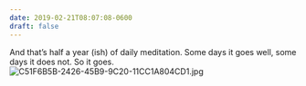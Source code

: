 ```yaml
---
date: 2019-02-21T08:07:08-0600
draft: false
---
```


And that’s half a year (ish) of daily meditation. Some days it goes well, some days it does not. So it goes. ![C51F6B5B-2426-45B9-9C20-11CC1A804CD1.jpg](http://ianwhitney.micro.blog/uploads/2019/d3ffb2c975.jpg)

